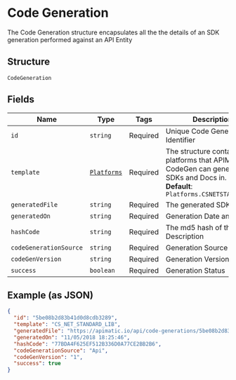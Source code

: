 
# Code Generation

The Code Generation structure encapsulates all the  the details of an SDK generation performed against an API Entity

## Structure

`CodeGeneration`

## Fields

| Name | Type | Tags | Description |
|  --- | --- | --- | --- |
| `id` | `string` | Required | Unique Code Generation Identifier |
| `template` | [`Platforms`](/doc/models/platforms.md) | Required | The structure contains platforms that APIMatic CodeGen can generate SDKs and Docs in.<br>**Default**: `Platforms.CSNETSTANDARDLIB` |
| `generatedFile` | `string` | Required | The generated SDK |
| `generatedOn` | `string` | Required | Generation Date and Time |
| `hashCode` | `string` | Required | The md5 hash of the API Description |
| `codeGenerationSource` | `string` | Required | Generation Source |
| `codeGenVersion` | `string` | Required | Generation Version |
| `success` | `boolean` | Required | Generation Status |

## Example (as JSON)

```json
{
  "id": "5be08b2d83b41d0d8cdb3289",
  "template": "CS_NET_STANDARD_LIB",
  "generatedFile": "https://apimatic.io/api/code-generations/5be08b2d83b41d0d8cdb3289/generated-sdk",
  "generatedOn": "11/05/2018 18:25:46",
  "hashCode": "77BDA4F625EF512B336D0A77CE2BB2B6",
  "codeGenerationSource": "Api",
  "codeGenVersion": "1",
  "success": true
}
```

